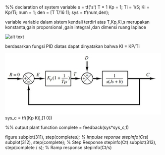 
%% declaration of system variable
s = tf('s')
T = 1
Kp = 1;
Ti = 1/5;
Ki = Kp/Ti;
num = 1;
den = [T T/16 1];
sys = tf(num,den);

variable variable dalam sistem kendali terdiri atas T,Kp,Ki,s merupakan konstanta,gain proporsional ,gain integral ,dan dimensi ruang laplace


![alt text](https://www.controleng.com/wp-content/uploads/sites/2/2016/07/CTL1608_MAG_F1_LoopTuning_fig-1Slider.jpg)

berdasarkan fungsi PID diatas dapat dinyatakan bahwa KI = KP/Ti 

![alt text](image1.jpeg)
sys_c = tf([Kp Ki],[1 0])


%% output plant function
complete = feedback(sys*sys_c,1)

figure
subplot(311), step(complete*s);   % Impulse reponse
stepinfo(Ct*s)
subplot(312), step(complete);      % Step Response
stepinfo(Ct)
subplot(313), step(complete / s);  % Ramp response 
stepinfo(Ct/s)